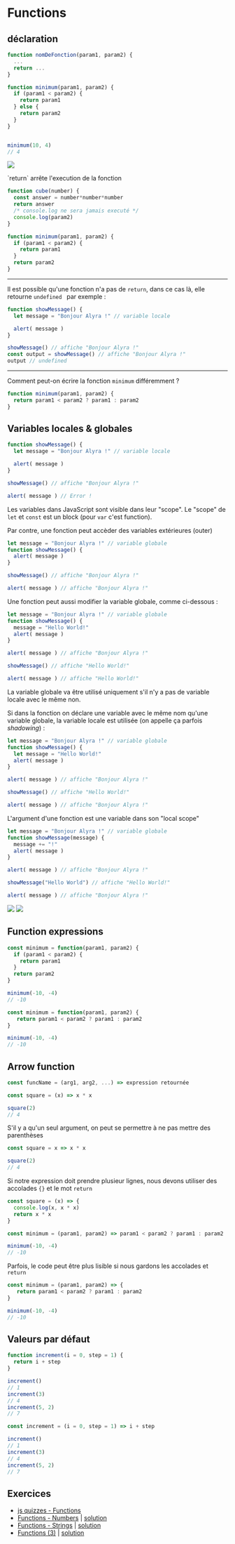 # Functions

## déclaration

```javascript
function nomDeFonction(param1, param2) {
  ...
  return ...
}
```

```javascript
function minimum(param1, param2) {
  if (param1 < param2) {
    return param1
  } else {
    return param2
  }
}


minimum(10, 4)
// 4
```

![](https://assets.codepen.io/4515922/declaration-appelle.png)

<div class="post-note">
  <p>`return` arrête l'execution de la fonction</p>
</div>

```javascript
function cube(number) {
  const answer = number*number*number
  return answer
  /* console.log ne sera jamais executé */
  console.log(param2)
}
```

```javascript
function minimum(param1, param2) {
  if (param1 < param2) {
    return param1
  } 
  return param2
}
```
 
---

Il est possible qu'une fonction n'a pas de `return`, dans ce cas là, elle retourne `undefined ` par exemple :

```javascript
function showMessage() {
  let message = "Bonjour Alyra !" // variable locale

  alert( message )
}

showMessage() // affiche "Bonjour Alyra !"
const output = showMessage() // affiche "Bonjour Alyra !"
output // undefined
```

---

Comment peut-on écrire la fonction `minimum` différemment ?

```javascript
function minimum(param1, param2) {
  return param1 < param2 ? param1 : param2
}
```

## Variables locales & globales

```javascript
function showMessage() {
  let message = "Bonjour Alyra !" // variable locale

  alert( message )
}

showMessage() // affiche "Bonjour Alyra !"

alert( message ) // Error !
```

Les variables dans JavaScript sont visible dans leur "scope". 
Le "scope" de `let` et `const` est un block (pour `var` c'est function).

Par contre, une fonction peut accèder des variables extérieures (outer)

```javascript
let message = "Bonjour Alyra !" // variable globale
function showMessage() {
  alert( message )
}

showMessage() // affiche "Bonjour Alyra !"

alert( message ) // affiche "Bonjour Alyra !"
```

Une fonction peut aussi modifier la variable globale, comme ci-dessous :

```javascript
let message = "Bonjour Alyra !" // variable globale
function showMessage() {
  message = "Hello World!"
  alert( message )
}

alert( message ) // affiche "Bonjour Alyra !"

showMessage() // affiche "Hello World!"

alert( message ) // affiche "Hello World!"
```

La variable globale va être utilisé uniquement s'il n'y a pas de variable locale avec le même non.

Si dans la fonction on déclare une variable avec le même nom qu'une variable globale, la variable locale est utilisée (on appelle ça parfois *shadowing*) :

```javascript
let message = "Bonjour Alyra !" // variable globale
function showMessage() {
  let message = "Hello World!"
  alert( message )
}

alert( message ) // affiche "Bonjour Alyra !"

showMessage() // affiche "Hello World!"

alert( message ) // affiche "Bonjour Alyra !"
```

L'argument d'une fonction est une variable dans son "local scope"

```javascript
let message = "Bonjour Alyra !" // variable globale
function showMessage(message) {
  message += "!"
  alert( message )
}

alert( message ) // affiche "Bonjour Alyra !"

showMessage("Hello World") // affiche "Hello World!"

alert( message ) // affiche "Bonjour Alyra !"
```

![](https://assets.codepen.io/4515922/input.png)
![](https://assets.codepen.io/4515922/output.png)

## Function expressions

```javascript
const minimum = function(param1, param2) {
  if (param1 < param2) {
    return param1
  } 
  return param2
}

minimum(-10, -4)
// -10
```

```javascript
const minimum = function(param1, param2) {
   return param1 < param2 ? param1 : param2
}

minimum(-10, -4)
// -10
```


## Arrow function

```javascript
const funcName = (arg1, arg2, ...) => expression retournée
```

```javascript
const square = (x) => x * x

square(2)
// 4
```

S'il y a qu'un seul argument, on peut se permettre à ne pas mettre des parenthèses

```javascript
const square = x => x * x

square(2)
// 4
```

Si notre expression doit prendre plusieur lignes, nous devons utiliser des accolades `{}` et le mot `return`


```javascript
const square = (x) => {
  console.log(x, x * x)
  return x * x
}
```


```javascript
const minimum = (param1, param2) => param1 < param2 ? param1 : param2

minimum(-10, -4)
// -10
```

Parfois, le code peut être plus lisible si nous gardons les accolades et `return`

```javascript
const minimum = (param1, param2) => {
   return param1 < param2 ? param1 : param2
}

minimum(-10, -4)
// -10
```


## Valeurs par défaut


```javascript
function increment(i = 0, step = 1) {
  return i + step
}

increment()
// 1
increment(3)
// 4
increment(5, 2)
// 7
```

```javascript
const increment = (i = 0, step = 1) => i + step

increment()
// 1
increment(3)
// 4
increment(5, 2)
// 7
```

## Exercices

- [js quizzes - Functions](https://javascript-quizzes.vercel.app/functions)
 - [Functions  - Numbers](https://codepen.io/alyra/pen/eYJEwrO) | [solution](https://codepen.io/alyra/pen/abaea20f1823c94978546278d1a4a061)
 - [Functions - Strings](https://codepen.io/alyra/pen/LYGjwgr) | [solution](https://codepen.io/alyra/pen/2c45a0d1cb435599d910b9a042a00a39)
 - [Functions (3)](https://codepen.io/alyra/pen/pogxdzK) | [solution]( https://codepen.io/alyra/pen/017b258bdaa4e071e83b34f9f73b9410)